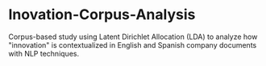 # Inovation-Corpus-Analysis
Corpus-based study using Latent Dirichlet Allocation (LDA) to analyze how "innovation" is contextualized in English and Spanish company documents with NLP techniques.
